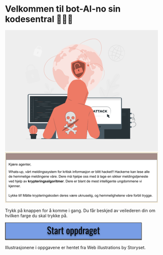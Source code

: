 # Velkommen til bot-AI-no sin kodesentral 👩🏽‍💻
![HovedOppdrag](img/oppdrag/intro_bilde.png)
![HovedOppdragTxt](img/oppdrag/intro_txt.png)

Trykk på knappen for å komme i gang. Du får beskjed av veilederen din om hvilken farge du skal trykke på. 


[<img src="img/assets/blue_team.png" width="450" style="box-shadow: 1px 1px 1px grey;"/>](http://34.136.135.233/hub/user-redirect/git-pull?repo=https%3A%2F%2Fgithub.com%2FBoitanoAS%2Ftenk-camp&urlpath=tree%2Ftenk-camp%2Foppdrag%2Ftrening.ipynb&branch=main)


Illustrasjonene i oppgavene er hentet fra Web illustrations by Storyset.
